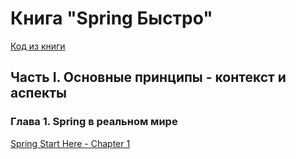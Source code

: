 # Книга "Spring Быстро"

[Код из книги](https://manning-content.s3.amazonaws.com/download/a/32357a2-2420-4c0f-be67-645246ae0d94/code.zip)

## Часть I. Основные принципы - контекст и аспекты

### Глава 1. Spring в реальном мире

[Spring Start Here - Chapter 1](https://www.youtube.com/watch?v=EhfUdb6do54)
